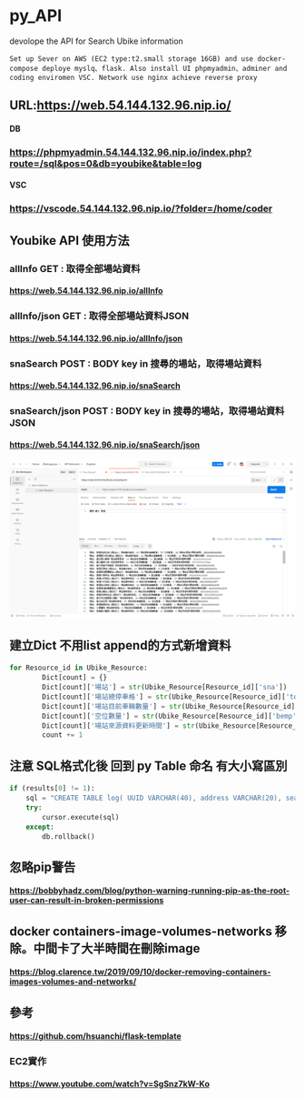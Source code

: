 # py_API
 devolope the API for Search Ubike information

    Set up Sever on AWS (EC2 type:t2.small storage 16GB) and use docker-compose deploye myslq、flask. Also install UI phpmyadmin、adminer and coding enviromen VSC. Network use nginx achieve reverse proxy

## URL:https://web.54.144.132.96.nip.io/
#### DB
### https://phpmyadmin.54.144.132.96.nip.io/index.php?route=/sql&pos=0&db=youbike&table=log 
#### VSC
### https://vscode.54.144.132.96.nip.io/?folder=/home/coder 

## Youbike API 使用方法
### allInfo GET : 取得全部場站資料
#### https://web.54.144.132.96.nip.io/allInfo
### allInfo/json GET : 取得全部場站資料JSON
#### https://web.54.144.132.96.nip.io/allInfo/json
### snaSearch POST : BODY key in 搜尋的場站，取得場站資料
#### https://web.54.144.132.96.nip.io/snaSearch
### snaSearch/json POST : BODY key in 搜尋的場站，取得場站資料JSON
#### https://web.54.144.132.96.nip.io/snaSearch/json
![This is an image](https://github.com/jayger1132/py_API/blob/main/post_eg.png)


## 建立Dict 不用list append的方式新增資料
```py
for Resource_id in Ubike_Resource:
        Dict[count] = {}
        Dict[count]['場站'] = str(Ubike_Resource[Resource_id]['sna'])
        Dict[count]['場站總停車格'] = str(Ubike_Resource[Resource_id]['tot'])
        Dict[count]['場站目前車輛數量'] = str(Ubike_Resource[Resource_id]['sbi'])
        Dict[count]['空位數量'] = str(Ubike_Resource[Resource_id]['bemp'])
        Dict[count]['場站來源資料更新時間'] = str(Ubike_Resource[Resource_id]['mday'])
        count += 1
```
## 注意 SQL格式化後 回到 py Table 命名 有大小寫區別
```py
if (results[0] != 1):
    sql = "CREATE TABLE log( UUID VARCHAR(40), address VARCHAR(20), search_way VARCHAR(20), search_str VARCHAR(100), result MEDIUMTEXT, search_time DATETIME,result_json json , PRIMARY KEY(UUID) )"
    try:
        cursor.execute(sql)
    except:
        db.rollback()
```


## 忽略pip警告 
#### https://bobbyhadz.com/blog/python-warning-running-pip-as-the-root-user-can-result-in-broken-permissions
## docker containers-image-volumes-networks 移除。中間卡了大半時間在刪除image
#### https://blog.clarence.tw/2019/09/10/docker-removing-containers-images-volumes-and-networks/

## 參考
#### https://github.com/hsuanchi/flask-template
### EC2實作
#### https://www.youtube.com/watch?v=SgSnz7kW-Ko
